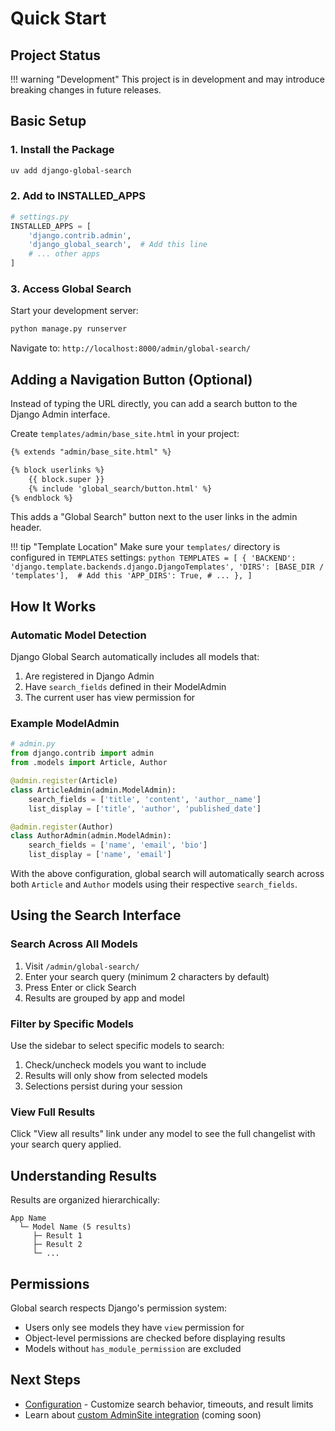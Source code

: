# Quick Start

## Project Status

!!! warning "Development"
    This project is in development and may introduce breaking changes in future releases.

## Basic Setup

### 1. Install the Package

```bash
uv add django-global-search
```

### 2. Add to INSTALLED_APPS

```python
# settings.py
INSTALLED_APPS = [
    'django.contrib.admin',
    'django_global_search',  # Add this line
    # ... other apps
]
```

### 3. Access Global Search

Start your development server:

```bash
python manage.py runserver
```

Navigate to: `http://localhost:8000/admin/global-search/`

## Adding a Navigation Button (Optional)

Instead of typing the URL directly, you can add a search button to the Django Admin interface.

Create `templates/admin/base_site.html` in your project:

```html
{% extends "admin/base_site.html" %}

{% block userlinks %}
    {{ block.super }}
    {% include 'global_search/button.html' %}
{% endblock %}
```

This adds a "Global Search" button next to the user links in the admin header.

!!! tip "Template Location"
    Make sure your `templates/` directory is configured in `TEMPLATES` settings:
    ```python
    TEMPLATES = [
        {
            'BACKEND': 'django.template.backends.django.DjangoTemplates',
            'DIRS': [BASE_DIR / 'templates'],  # Add this
            'APP_DIRS': True,
            # ...
        },
    ]
    ```


## How It Works

### Automatic Model Detection

Django Global Search automatically includes all models that:

1. Are registered in Django Admin
2. Have `search_fields` defined in their ModelAdmin
3. The current user has view permission for

### Example ModelAdmin

```python
# admin.py
from django.contrib import admin
from .models import Article, Author

@admin.register(Article)
class ArticleAdmin(admin.ModelAdmin):
    search_fields = ['title', 'content', 'author__name']
    list_display = ['title', 'author', 'published_date']

@admin.register(Author)
class AuthorAdmin(admin.ModelAdmin):
    search_fields = ['name', 'email', 'bio']
    list_display = ['name', 'email']
```

With the above configuration, global search will automatically search across both `Article` and `Author` models using their respective `search_fields`.

## Using the Search Interface

### Search Across All Models

1. Visit `/admin/global-search/`
2. Enter your search query (minimum 2 characters by default)
3. Press Enter or click Search
4. Results are grouped by app and model

### Filter by Specific Models

Use the sidebar to select specific models to search:

1. Check/uncheck models you want to include
2. Results will only show from selected models
3. Selections persist during your session

### View Full Results

Click "View all results" link under any model to see the full changelist with your search query applied.

## Understanding Results

Results are organized hierarchically:

```
App Name
  └─ Model Name (5 results)
     ├─ Result 1
     ├─ Result 2
     └─ ...
```

## Permissions

Global search respects Django's permission system:

- Users only see models they have `view` permission for
- Object-level permissions are checked before displaying results
- Models without `has_module_permission` are excluded

## Next Steps

- [Configuration](configuration.md) - Customize search behavior, timeouts, and result limits
- Learn about [custom AdminSite integration](#) (coming soon)
